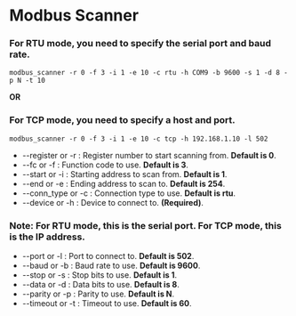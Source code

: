 # **Modbus Scanner**

### For RTU mode, you need to specify the serial port and baud rate.

    modbus_scanner -r 0 -f 3 -i 1 -e 10 -c rtu -h COM9 -b 9600 -s 1 -d 8 -p N -t 10

**OR**

### For TCP mode, you need to specify a host and port.

    modbus_scanner -r 0 -f 3 -i 1 -e 10 -c tcp -h 192.168.1.10 -l 502



- --register or -r : Register number to start scanning from. **Default is 0**.
- --fc or -f : Function code to use. **Default is 3**. 
- --start or -i : Starting address to scan from. **Default is 1**.
- --end or -e : Ending address to scan to. **Default is 254**.
- --conn_type or -c : Connection type to use. **Default is rtu**.
- --device or -h : Device to connect to. **(Required)**.

### Note: For RTU mode, this is the serial port. For TCP mode, this is the IP address.

- --port or -l : Port to connect to. **Default is 502**.
- --baud or -b : Baud rate to use. **Default is 9600**.
- --stop or -s : Stop bits to use. **Default is 1**.
- --data or -d : Data bits to use. **Default is 8**.
- --parity or -p : Parity to use. **Default is N**.
- --timeout or -t : Timeout to use. **Default is 60**.
